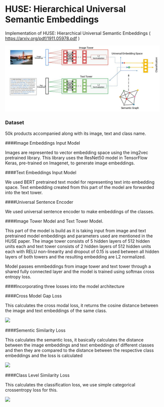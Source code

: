 # HUSE: Hierarchical Universal Semantic Embeddings
Implementation of HUSE: Hierarchical Universal Semantic Embeddings ( https://arxiv.org/pdf/1911.05978.pdf )

![alt text](https://github.com/guramritpalsaggu/HUSE-Tensorflow/blob/master/resources/architecture.jpg)


### Dataset

50k products accompanied along with its image, text and class name.

####Image Embeddings Input Model

Images are represented to vector embedding space using the img2vec pretrained library. This library uses the ResNet50 model in TensorFlow Keras, pre-trained on Imagenet, to generate image embeddings.

####Text  Embeddings Input Model 

We used BERT pretrained text model for representing text into embedding space. Text embedding created from this part of the model are forwarded into the text tower.

####Universal Sentence Encoder

We used universal sentence encoder to make embeddings of the classes.

####Image Tower Model and Text Tower Model. 

This part of the model is build as it is taking input from image and text pretrained model embeddings and parameters used are mentioned in the HUSE paper. The image tower consists of 5 hidden layers of 512 hidden
units each and text tower consists of 2 hidden layers of 512 hidden units each with RELU non-linearity and dropout of 0.15 is used between all hidden layers of both towers and the resulting embedding are L2 normalized.

Model passes emmbeddings from image tower and text
tower through a shared fully connected layer and the model is trained using softmax cross entropy loss.

####Incorporating three losses into the model architecture

####Cross Model Gap Loss

This calculates the cross modal loss, it returns the cosine distance between the image and text embeddings of the same class.

<img src="https://drive.google.com/uc?id=1hbhF8VxhcjgR0FI7QZDLPTpvdPy2W3_M" width="400">

####Sementic Similarity Loss

This calculates the semantic loss, it basically calculates the distance between the image embeddings and text embeddings of different classes
and then they are compared to the distance between the respective class embeddings and the loss is calculated 

<img src="https://drive.google.com/uc?id=19GqY4h7PHo4gTzn7DGls8vvY_DBqrw_w" width="400">

####Class Level Similarity Loss

This calculates the classification loss, we use simple categorical crossentropy loss for this.

<img src="https://drive.google.com/uc?id=1ljP2SDj2mX-fZKJSGzfqECaPhh1VrNTJ" width="400">

